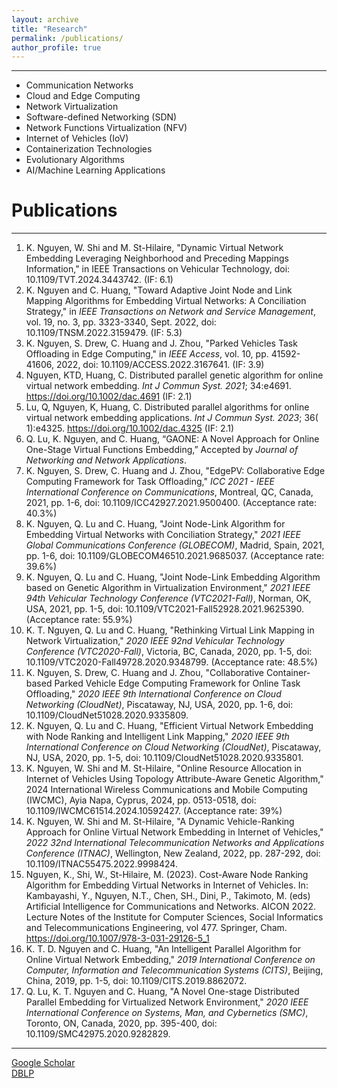 ```yaml
---
layout: archive
title: "Research"
permalink: /publications/
author_profile: true
---
```

__________
* Communication Networks
* Cloud and Edge Computing
* Network Virtualization
* Software-defined Networking (SDN)
* Network Functions Virtualization (NFV)
* Internet of Vehicles (IoV)
* Containerization Technologies
* Evolutionary Algorithms
* AI/Machine Learning Applications

Publications 
=============
__________

<!-- {% if author.googlescholar %}
  You can also find my articles on <u><a href="{{author.googlescholar}}">my Google Scholar profile</a>.</u>
{% endif %} -->

<!-- {% include base_path %} -->

<!-- {% for post in site.publications reversed %}
  {% include archive-single.html %}
{% endfor %}
 -->
 1. K. Nguyen, W. Shi and M. St-Hilaire, "Dynamic Virtual Network Embedding Leveraging Neighborhood and Preceding Mappings Information," in IEEE Transactions on Vehicular Technology, doi: 10.1109/TVT.2024.3443742. (IF: 6.1)
 2. K. Nguyen and C. Huang, "Toward Adaptive Joint Node and Link Mapping Algorithms for Embedding Virtual Networks: A Conciliation Strategy," in _IEEE Transactions on Network and Service Management_, vol. 19, no. 3, pp. 3323-3340, Sept. 2022, doi: 10.1109/TNSM.2022.3159479. (IF: 5.3)
 3. K. Nguyen, S. Drew, C. Huang and J. Zhou, "Parked Vehicles Task Offloading in Edge Computing," in _IEEE Access_, vol. 10, pp. 41592-41606, 2022, doi: 10.1109/ACCESS.2022.3167641. (IF: 3.9)
 4. Nguyen, KTD, Huang, C. Distributed parallel genetic algorithm for online virtual network embedding. _Int J Commun Syst. 2021_; 34:e4691. https://doi.org/10.1002/dac.4691 (IF: 2.1)
 5. Lu, Q, Nguyen, K, Huang, C. Distributed parallel algorithms for online virtual network embedding applications. _Int J Commun Syst. 2023_; 36( 1):e4325. https://doi.org/10.1002/dac.4325 (IF: 2.1)
 6. Q. Lu, K. Nguyen, and C. Huang, “GAONE: A Novel Approach for Online One-Stage Virtual Functions Embedding,” Accepted by _Journal of Networking and Network Applications_.
 7. K. Nguyen, S. Drew, C. Huang and J. Zhou, "EdgePV: Collaborative Edge Computing Framework for Task Offloading," _ICC 2021 - IEEE International Conference on Communications_, Montreal, QC, Canada, 2021, pp. 1-6, doi: 10.1109/ICC42927.2021.9500400. (Acceptance rate: 40.3%)
 8. K. Nguyen, Q. Lu and C. Huang, "Joint Node-Link Algorithm for Embedding Virtual Networks with Conciliation Strategy," _2021 IEEE Global Communications Conference (GLOBECOM)_, Madrid, Spain, 2021, pp. 1-6, doi: 10.1109/GLOBECOM46510.2021.9685037. (Acceptance rate: 39.6%)
 9. K. Nguyen, Q. Lu and C. Huang, "Joint Node-Link Embedding Algorithm based on Genetic Algorithm in Virtualization Environment," _2021 IEEE 94th Vehicular Technology Conference (VTC2021-Fall)_, Norman, OK, USA, 2021, pp. 1-5, doi: 10.1109/VTC2021-Fall52928.2021.9625390. (Acceptance rate: 55.9%)
 10. K. T. Nguyen, Q. Lu and C. Huang, "Rethinking Virtual Link Mapping in Network Virtualization," _2020 IEEE 92nd Vehicular Technology Conference (VTC2020-Fall)_, Victoria, BC, Canada, 2020, pp. 1-5, doi: 10.1109/VTC2020-Fall49728.2020.9348799. (Acceptance rate: 48.5%)
 11. K. Nguyen, S. Drew, C. Huang and J. Zhou, "Collaborative Container-based Parked Vehicle Edge Computing Framework for Online Task Offloading," _2020 IEEE 9th International Conference on Cloud Networking (CloudNet)_, Piscataway, NJ, USA, 2020, pp. 1-6, doi: 10.1109/CloudNet51028.2020.9335809.
 12. K. Nguyen, Q. Lu and C. Huang, "Efficient Virtual Network Embedding with Node Ranking and Intelligent Link Mapping," _2020 IEEE 9th International Conference on Cloud Networking (CloudNet)_, Piscataway, NJ, USA, 2020, pp. 1-5, doi: 10.1109/CloudNet51028.2020.9335801.
 13. K. Nguyen, W. Shi and M. St-Hilaire, "Online Resource Allocation in Internet of Vehicles Using Topology Attribute-Aware Genetic Algorithm," 2024 International Wireless Communications and Mobile Computing (IWCMC), Ayia Napa, Cyprus, 2024, pp. 0513-0518, doi: 10.1109/IWCMC61514.2024.10592427. (Acceptance rate: 39%)
 14. K. Nguyen, W. Shi and M. St-Hilaire, "A Dynamic Vehicle-Ranking Approach for Online Virtual Network Embedding in Internet of Vehicles," _2022 32nd International Telecommunication Networks and Applications Conference (ITNAC)_, Wellington, New Zealand, 2022, pp. 287-292, doi: 10.1109/ITNAC55475.2022.9998424.
 15. Nguyen, K., Shi, W., St-Hilaire, M. (2023). Cost-Aware Node Ranking Algorithm for Embedding Virtual Networks in Internet of Vehicles. In: Kambayashi, Y., Nguyen, N.T., Chen, SH., Dini, P., Takimoto, M. (eds) Artificial Intelligence for Communications and Networks. AICON 2022. Lecture Notes of the Institute for Computer Sciences, Social Informatics and Telecommunications Engineering, vol 477. Springer, Cham. https://doi.org/10.1007/978-3-031-29126-5_1
 16. K. T. D. Nguyen and C. Huang, "An Intelligent Parallel Algorithm for Online Virtual Network Embedding," _2019 International Conference on Computer, Information and Telecommunication Systems (CITS)_, Beijing, China, 2019, pp. 1-5, doi: 10.1109/CITS.2019.8862072.
 17. Q. Lu, K. T. Nguyen and C. Huang, "A Novel One-stage Distributed Parallel Embedding for Virtualized Network Environment," _2020 IEEE International Conference on Systems, Man, and Cybernetics (SMC)_, Toronto, ON, Canada, 2020, pp. 395-400, doi: 10.1109/SMC42975.2020.9282829.
 
____________
[Google Scholar](https://scholar.google.com/citations?hl=en&user=6HD0UeAAAAAJ&view_op=list_works)    
[DBLP](https://dblp.uni-trier.de/pid/51/4678-1.html)
